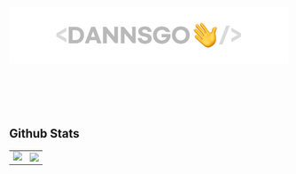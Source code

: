<div>
  
  <br/><br/>
  <img src="https://github.com/dannsgo/dannsgo/blob/main/readme-img.webp"/>
  <br/><br/><br/>
  
</div>  


<div align="center">  

<!--
  <a href="https://portfolio.dannsgo.com" target="_blank"><img src="https://img.shields.io/badge/Portfolio-black?style=for-the-badge"/></a>
  <a href="https://dannsgo.github.io" target="_blank"><img src="https://img.shields.io/badge/GithubBlog-grey?style=for-the-badge&logo=github"/></a>
  <a href="https://mail.google.com/mail/?view=cm&amp;fs=1&amp;to=dannsgo@gmail.com" target="_blank"><img src="https://img.shields.io/badge/dannsgo@gmail.com-red?style=for-the-badge&logo=Gmail&logoColor=white"/></a>
  <a href="https://mail.google.com/mail/?view=cm&amp;fs=1&amp;to=dannsgo@naver.com" target="_blank"><img src="https://img.shields.io/badge/dannsgo@naver.com-mediumseagreen?style=for-the-badge&logo=naver&logoColor=white"/></a>
-->
  
  <br/><br/>
  
</div>


## Github Stats  

<table align="center" >
	<tr>
		<td align="center" width="50%" >
			<img src="http://github-readme-streak-stats.herokuapp.com?user=dannsgo&theme=graywhite&hide_border=true&date_format=%5BY.%5Dn.j"/>
		</td>
		<td align="center" width="50%">
			<img src="https://github-readme-stats.vercel.app/api/top-langs/?username=dannsgo&exclude_repo=blog,boramjul,chirobones&hide_border=true&layout=compact" align="right" style="width: 100%" />
        </td>
	</tr>
</table>

